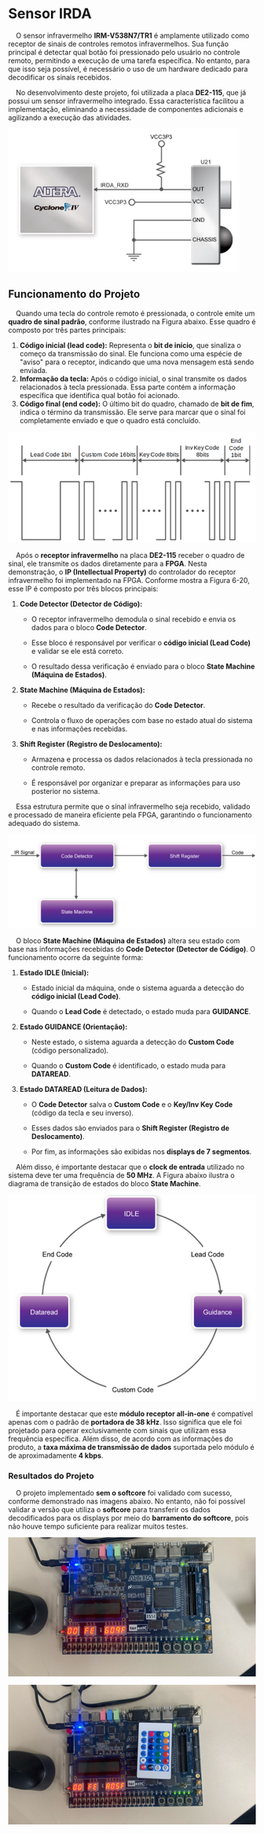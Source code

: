# Sensor IRDA

    O sensor infravermelho **IRM-V538N7/TR1** é amplamente  utilizado como receptor de sinais de controles remotos infravermelhos.  Sua função principal é detectar qual botão foi pressionado pelo usuário  no controle remoto, permitindo a execução de uma tarefa específica. No  entanto, para que isso seja possível, é necessário o uso de um hardware  dedicado para decodificar os sinais recebidos.

    No desenvolvimento deste projeto, foi utilizada a placa **DE2-115**, que já possui um sensor infravermelho integrado. Essa característica facilitou a implementação, eliminando a necessidade de componentes  adicionais e agilizando a execução das atividades.

<img src="imagens/sensor.png" title="" alt="imagem_sensor" data-align="center">

## Funcionamento do Projeto

    Quando uma tecla do controle remoto é pressionada, o controle emite um **quadro de sinal padrão**, conforme ilustrado na Figura abaixo. Esse quadro é composto por três partes principais:

1. **Código inicial (lead code):** Representa o **bit de início**, que sinaliza o começo da transmissão do sinal. Ele funciona como uma espécie de "aviso" para o receptor, indicando que uma nova mensagem está sendo enviada.
2. **Informação da tecla:** Após o código inicial, o sinal transmite os dados relacionados à tecla pressionada. Essa parte contém a informação específica que identifica qual botão foi acionado.
3. **Código final (end code):** O último bit do quadro, chamado de **bit de fim**, indica o término da transmissão. Ele serve para marcar que o sinal foi completamente enviado e que o quadro está concluído.

<img src="imagens/sinal.png" title="" alt="imagem_sinal" data-align="center">

    Após o **receptor infravermelho** na placa **DE2-115** receber o quadro de sinal, ele transmite os dados diretamente para a **FPGA**. Nesta demonstração, o **IP (Intellectual Property)** do controlador do receptor infravermelho foi implementado na FPGA. Conforme mostra a Figura 6-20, esse IP é composto por três blocos principais:

1. **Code Detector (Detector de Código):**
   
   - O receptor infravermelho demodula o sinal recebido e envia os dados para o bloco **Code Detector**.
   
   - Esse bloco é responsável por verificar o **código inicial (Lead Code)** e validar se ele está correto.
   
   - O resultado dessa verificação é enviado para o bloco **State Machine (Máquina de Estados)**.

2. **State Machine (Máquina de Estados):**
   
   - Recebe o resultado da verificação do **Code Detector**.
   
   - Controla o fluxo de operações com base no estado atual do sistema e nas informações recebidas.

3. **Shift Register (Registro de Deslocamento):**
   
   - Armazena e processa os dados relacionados à tecla pressionada no controle remoto.
   
   - É responsável por organizar e preparar as informações para uso posterior no sistema.

    Essa estrutura permite que o sinal infravermelho seja recebido, validado
 e processado de maneira eficiente pela FPGA, garantindo o funcionamento
 adequado do sistema.

<img src="imagens/tarefa.png" title="" alt="imagem_fsm" data-align="center">

    O bloco **State Machine (Máquina de Estados)** altera seu estado com base nas informações recebidas do **Code Detector (Detector de Código)**. O funcionamento ocorre da seguinte forma:

1. **Estado IDLE (Inicial):**
   
   - Estado inicial da máquina, onde o sistema aguarda a detecção do **código inicial (Lead Code)**.
   
   - Quando o **Lead Code** é detectado, o estado muda para **GUIDANCE**.

2. **Estado GUIDANCE (Orientação):**
   
   - Neste estado, o sistema aguarda a detecção do **Custom Code** (código personalizado).
   
   - Quando o **Custom Code** é identificado, o estado muda para **DATAREAD**.

3. **Estado DATAREAD (Leitura de Dados):**
   
   - O **Code Detector** salva o **Custom Code** e o **Key/Inv Key Code** (código da tecla e seu inverso).
   
   - Esses dados são enviados para o **Shift Register (Registro de Deslocamento)**.
   
   - Por fim, as informações são exibidas nos **displays de 7 segmentos**.

    Além disso, é importante destacar que o **clock de entrada** utilizado no sistema deve ter uma frequência de **50 MHz**. A Figura abaixo ilustra o diagrama de transição de estados do bloco **State Machine**.

<img src="imagens/fsm.png" title="" alt="imagem_fsm" data-align="center">

    É importante destacar que este **módulo receptor all-in-one** é compatível apenas com o padrão de **portadora de 38 kHz**. Isso significa que ele foi projetado para operar exclusivamente com sinais que utilizam essa frequência específica. Além disso, de acordo com as informações do produto, a **taxa máxima de transmissão de dados** suportada pelo módulo é de aproximadamente **4 kbps**.

### Resultados do Projeto

    O projeto implementado **sem o softcore** foi validado com sucesso, conforme demonstrado nas imagens abaixo. No entanto, não foi possível validar a versão que utiliza o **softcore** para transferir os dados decodificados para os displays por meio do **barramento do softcore**, pois não houve tempo suficiente para realizar muitos testes.

![imagem](imagens/de2-115_1.jpeg)

![imagem_de2-115](imagens/de2-115_2.jpeg)
